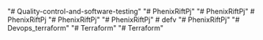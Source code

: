 "# Quality-control-and-software-testing" 
"# PhenixRiftPj" 
"# PhenixRiftPj" 
#   P h e n i x R i f t P j  
 "# PhenixRiftPj" 
"# PhenixRiftPj" 
#   d e f v  
 "# PhenixRiftPj" 
"# Devops_terraform" 
"# Terraform" 
"# Terraform" 
